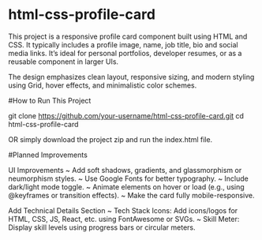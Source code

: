 # html-css-profile-card

This project is a responsive profile card component built using HTML and CSS. It typically includes a profile image, name, job title, bio and social media links. It’s ideal for personal portfolios, developer resumes, or as a reusable component in larger UIs.

The design emphasizes clean layout, responsive sizing, and modern styling using Grid, hover effects, and minimalistic color schemes.

#How to Run This Project

git clone https://github.com/your-username/html-css-profile-card.git
cd html-css-profile-card

OR 
simply download the project zip and run the index.html file.

#Planned Improvements

UI Improvements
~ Add soft shadows, gradients, and glassmorphism or neumorphism styles.
~ Use Google Fonts for better typography.
~ Include dark/light mode toggle.
~ Animate elements on hover or load (e.g., using @keyframes or transition effects).
~ Make the card fully mobile-responsive.

Add Technical Details Section
~ Tech Stack Icons: Add icons/logos for HTML, CSS, JS, React, etc. using FontAwesome or SVGs.
~ Skill Meter: Display skill levels using progress bars or circular meters.
